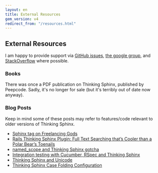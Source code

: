```yaml
---
layout: en
title: External Resources
gem_version: v4
redirect_from: "/resources.html"
---
```


## External Resources

I am happy to provide support via [GitHub issues](https://github.com/pat/thinking-sphinx/issues), [the google group](http://groups.google.com/group/thinking-sphinx/), and [StackOverflow](https://stackoverflow.com/questions/tagged/thinking-sphinx) where possible.

### Books

There was once a PDF publication on Thinking Sphinx, published by Peepcode. Sadly, it's no longer for sale (but it's terribly out of date now anyway).

### Blog Posts

Keep in mind some of these posts may refer to features/code relevant to older versions of Thinking Sphinx.

* [Sphinx tag on Freelancing Gods](http://freelancing-gods.com/tags/sphinx)
* [Rails Thinking Sphinx Plugin: Full Text Searching that’s Cooler than a Polar Bear’s Toenails](http://www.williambharding.com/blog/rails/rails-thinking-sphinx-plugin-full-text-searching-thats-cooler-than-a-polar-bears-toenails/)
* [named_scope and Thinking Sphinx gotcha](http://davidwparker.com/2008/11/13/named_scope-and-thinking-sphinx-gotcha/)
* [Integration testing with Cucumber, RSpec and Thinking Sphinx](http://rhnh.net/2008/10/01/integration-testing-with-cucumber-rspec-and-thinking-sphinx)
* [Thinking Sphinx and Unicode](http://yob.id.au/2008/05/08/thinking-sphinx-and-unicode.html)
* [Thinking Sphinx Case Folding Configuration](http://darwinweb.net/articles/thinking-sphinx-case-folding-configuration)
